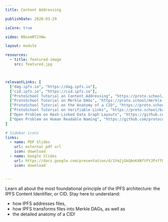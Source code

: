 ```yaml
---
title: Content Addressing

publishDate: 2020-03-29

isCore: true

video: N9oxmRT2YWw

layout: module

resources:
  - title: featured-image
    src: featured.jpg



relevantLinks: [
  ["dag.ipfs.io", "https://dag.ipfs.io"],
  ["cid.ipfs.io", "https://cid.ipfs.io"],
  ["ProtoSchool Tutorial on Content Addressing", "https://proto.school/content-addressing"],
  ["ProtoSchool Tutorial on Merkle DAGs", "https://proto.school/merkle-dags"],
  ["ProtoSchool Tutorial on the Anatomy of a CID", "https://proto.school/anatomy-of-a-cid"],
  ["ProtoSchool Tutorial on Verifiable Links", "https://proto.school/basics"],
  ["Open Problem on Hash-Linked Data Graph Layouts", "https://github.com/protocol/ResNetLab/blob/master/OPEN_PROBLEMS/HASH_LINKED_DATA_GRAPH_LAYOUTS.md"],
  ["Open Problem on Human Readable Naming", "https://github.com/protocol/ResNetLab/blob/master/OPEN_PROBLEMS/HUMAN_READABLE_NAMING.md"]
]

# Sidebar icons
links:
  - name: PDF Slides
    url: external pdf url
    icon: download
  - name: Google Slides
    url: https://docs.google.com/presentation/d/1Ym2jGkQAnK4NftPYJPsffQKsxZoh5hf9o-PPsAxoAnw/edit?usp=sharing
    icon: download


---
```


Learn all about the most foundational principle of the IPFS architecture: the IPFS Content Identifier, or CID. Stay here to understand:
  - how IPFS addresses files,
  - how IPFS transforms files into Merkle DAGs, as well as
  - the detailed anatomy of a CID!
 
<!--more-->
